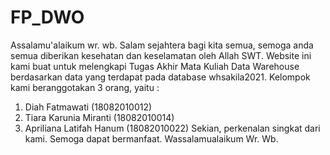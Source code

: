 # FP_DWO

Assalamu'alaikum wr. wb.
Salam sejahtera bagi kita semua, semoga anda semua diberikan kesehatan dan keselamatan oleh Allah SWT.
Website ini kami buat untuk melengkapi Tugas Akhir Mata Kuliah Data Warehouse berdasarkan data yang terdapat pada database whsakila2021.
Kelompok kami beranggotakan 3 orang, yaitu :
1) Diah Fatmawati (18082010012)
2) Tiara Karunia Miranti (18082010014)
3) Apriliana Latifah Hanum (18082010022)
Sekian, perkenalan singkat dari kami. Semoga dapat bermanfaat.
Wassalamualaikum Wr. Wb.
